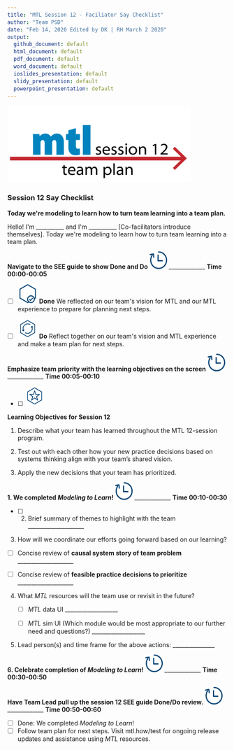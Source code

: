 ```yaml
---
title: "MTL Session 12 - Faciliator Say Checklist"
author: "Team PSD"
date: "Feb 14, 2020 Edited by DK | RH March 2 2020"
output: 
  github_document: default
  html_document: default
  pdf_document: default
  word_document: default
  ioslides_presentation: default
  slidy_presentation: default
  powerpoint_presentation: default
---
```

[<img src = "https://github.com/lzim/teampsd/blob/master/resources/title_slides/mtl_s12_team_plan_title.png"
height = "175" width = "420">](#DontLink)   

### Session 12 Say Checklist

**Today we're modeling to learn how to turn team learning into a team plan.**

Hello! I'm __________ and I'm __________ [Co-facilitators introduce themselves]. Today we're modeling to learn how to turn team learning into a team plan.

**Navigate to the SEE guide to show Done and Do**
<img src = "https://github.com/lzim/teampsd/blob/master/resources/icons/timestamp.png" height = "40" width = "40" style ="display: inline-block"/> _____________ **Time 00:00-00:05** 

- [ ] <img src = "https://github.com/lzim/teampsd/blob/master/resources/icons/done.png" height = "45" width = "45"> **Done** We reflected on our team's vision for MTL and our MTL experience to prepare for planning next steps.

- [ ] <img src = "https://github.com/lzim/teampsd/blob/master/resources/icons/do.png" height = "45" width = "45"> **Do** Reflect together on our team's vision and MTL experience and make a team plan for next steps. 

**Emphasize team priority with the learning objectives on the screen**
<img src = "https://github.com/lzim/teampsd/blob/master/resources/icons/timestamp.png" height = "40" width = "40" style ="display: inline-block"/> _____________ **Time 00:05-00:10** 
- [ ] <img src = "https://github.com/lzim/teampsd/blob/master/resources/icons/learning_objectives.png" height = "45" width = "45"> 

**Learning Objectives for Session 12**

1. Describe what your team has learned throughout the MTL 12-session program.

2. Test out with each other how your new practice decisions based on systems thinking align with your team’s shared vision.

3. Apply the new decisions that your team has prioritized.

**1. We completed _Modeling to Learn_!**
<img src = "https://github.com/lzim/teampsd/blob/master/resources/icons/timestamp.png" height = "40" width = "40" style ="display: inline-block"/> _____________ **Time 00:10-00:30** 

- [ ] 2. Brief summary of themes to highlight with the team ____________________

3. How will we coordinate our efforts going forward based on our learning?

- [ ] Concise review of **causal system story of team problem** ____________________

- [ ] Concise review of **feasible practice decisions to prioritize** ____________________

4. What *MTL* resources will the team use or revisit in the future?

    - [ ] *MTL* data UI ___________________
    
    - [ ] *MTL* sim UI (Which module would be most appropriate to our further need and questions?) ___________________

5. Lead person(s) and time frame for the above actions: _______________ 

**6. Celebrate completion of *Modeling to Learn*!**
<img src = "https://github.com/lzim/teampsd/blob/master/resources/icons/timestamp.png" height = "40" width = "40" style ="display: inline-block"/> _____________ **Time 00:30-00:50** 

**Have Team Lead pull up the session 12 SEE guide Done/Do review.**
<img src = "https://github.com/lzim/teampsd/blob/master/resources/icons/timestamp.png" height = "40" width = "40" style ="display: inline-block"/> _____________ **Time 00:50-00:60**  

- [ ] Done: We completed _Modeling to Learn_!
- [ ] Follow team plan for next steps. Visit mtl.how/test for ongoing release updates and assistance using _MTL_ resources.
